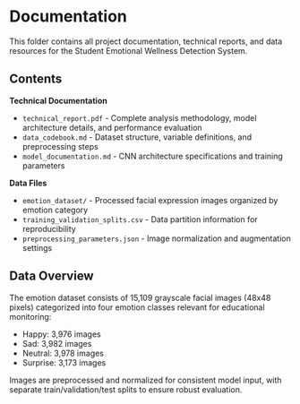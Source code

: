 # Documentation

This folder contains all project documentation, technical reports, and data resources for the Student Emotional Wellness Detection System.

## Contents

**Technical Documentation**
- `technical_report.pdf` - Complete analysis methodology, model architecture details, and performance evaluation
- `data_codebook.md` - Dataset structure, variable definitions, and preprocessing steps
- `model_documentation.md` - CNN architecture specifications and training parameters

**Data Files**
- `emotion_dataset/` - Processed facial expression images organized by emotion category
- `training_validation_splits.csv` - Data partition information for reproducibility
- `preprocessing_parameters.json` - Image normalization and augmentation settings


## Data Overview

The emotion dataset consists of 15,109 grayscale facial images (48x48 pixels) categorized into four emotion classes relevant for educational monitoring:
- Happy: 3,976 images
- Sad: 3,982 images  
- Neutral: 3,978 images
- Surprise: 3,173 images

Images are preprocessed and normalized for consistent model input, with separate train/validation/test splits to ensure robust evaluation.
